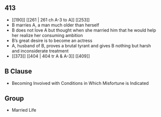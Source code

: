 ## 413
- [[190]] [[261 | 261 ch A-3 to A]] [[253]] 
- B marries A, a man much older than herself
- B does not love A but thought when she married him that he would help her realize her consuming ambition
- B’s great desire is to become an actress
- A, husband of B, proves a brutal tyrant and gives B nothing but harsh and inconsiderate treatment
- [[373]] [[404 | 404 tr A &amp; A-3]] [[409]] 

## B Clause
- Becoming Invoived with Conditions in Which Misfortune is Indicated

## Group
- Married Life

